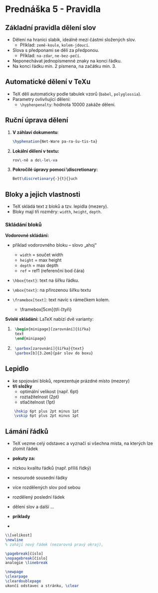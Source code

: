 # Prednáška 5 - Pravidla

## Základní pravidla dělení slov
- Dělení na hranici slabik, ideálně mezi částmi složených slov.
  - Příklad: `země-koule`, `kolem-jdoucí`.
- Slova s předponami se dělí za předponou.
  - Příklad: `na-zdar`, `ne-bez-pečí`.
- Neponechávat jednopísmenné znaky na konci řádku.
- Na konci řádku min. 2 písmena, na začátku min. 3.

## Automatické dělení v TeXu
- TeX dělí automaticky podle tabulek vzorů (`babel`, `polyglossia`).
- Parametry ovlivňující dělení:
  - `\hyphenpenalty`: hodnota 10000 zakáže dělení.

## Ruční úprava dělení
1. **V záhlaví dokumentu**:
   ```latex
   \hyphenation{Net-Ware pa-ra-šu-tis-ta}
   ```
2. **Lokální dělení v textu:**
    ```latex
    rov\-ně a do\-le\-va
    ```
3. **Pokročilé úpravy pomocí \discretionary:**
    ```latex
    Bett\discretionary{-}{t}{}uch
    ```
## Bloky a jejich vlastnosti

- TeX skládá text z bloků a tzv. lepidla (mezery).
- Bloky mají tři rozměry: `width`, `height`, `depth`.
### Skládání bloků

**Vodorovné skládání:**
- příklad vodorovného bloku – slovo „ahoj“
    - `width` = součet width
    - `height` = max height
    - `depth` = max depth
    - `ref` = ref1 (referenční bod čára)

- `\hbox{text}`: text na šířku řádku.
- `\mbox{text}`: na přirozenou šířku textu
- `\framebox[text]`: text navíc s rámečkem kolem.
    - \framebox[5cm]{tři čtyři}

**Svislé skládání:**
LaTeX nabízí dvě varianty:
1. ```latex
    \begin{minipage}[zarovnání]{šířka}
    text
    \end{minipage}
    ```
2. ```latex
    \parbox[zarovnání]{šířka}{text}
    \parbox[b]{3.2em}{pár slov do boxu}
    ```
## Lepidlo
- ke spojování bloků, reprezentuje prázdné místo (mezery)
- **tři složky**
    - optimální velikost (např. 6pt)
    - roztažitelnost (2pt)
    - stlačitelnost (1pt)
```latex
    \hskip 6pt plus 2pt minus 1pt
    \vskip 6pt plus 2pt minus 1pt
```

## Lámání řádků
- TeX vezme celý odstavec a vyznačí si všechna místa,
na kterých lze zlomit řádek
- **pokuty za:**
- nízkou kvalitu řádků (např. příliš řídký)
- nesourodé sousední řádky
- více rozdělených slov pod sebou
- rozdělený poslední řádek
- dělení slov a další ...

- **priklady**
- []()
```latex
\\[velikost]
\newline
% zahájí nový řádek (nezarovná pravý okraj),
```

```latex
\pagebreak[číslo]
\nopagebreak[číslo]
analogie \linebreak
```

```latex
\newpage
\clearpage
\cleardoublepage
ukončí odstavec a stránku, \clear
```